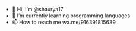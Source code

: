 - 👋 Hi, I’m @shaurya17
- 🌱 I’m currently learning programming languages
- 📫 How to reach me wa.me/916391815639

<!---
shaurya17/shaurya17 is a ✨ special ✨ repository because its `README.md` (this file) appears on your GitHub profile.
You can click the Preview link to take a look at your changes.
--->
